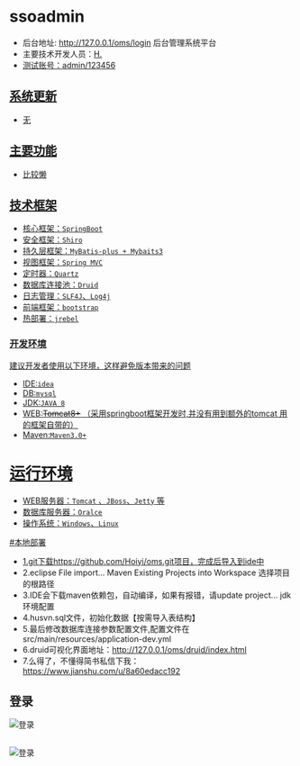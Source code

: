 # ssoadmin
* 后台地址: http://127.0.0.1/oms/login 后台管理系统平台<br/>
* 主要技术开发人员：<a href="https://www.jianshu.com/u/8a60edacc192">H.<br/>
* 测试账号：admin/123456
## 系统更新
* 无
## 主要功能
* 比较懒<br/>

## 技术框架
* 核心框架：`SpringBoot`
* 安全框架：`Shiro`
* 持久层框架：`MyBatis-plus + Mybaits3`
* 视图框架：`Spring MVC`
* 定时器：`Quartz`
* 数据库连接池：`Druid`
* 日志管理：`SLF4J`、`Log4j`
* 前端框架：`bootstrap`
* 热部署：`jrebel`

### 开发环境
建议开发者使用以下环境，这样避免版本带来的问题
* IDE:`idea`
* DB:`mysql`
* JDK:`JAVA 8`
* WEB:<del>Tomcat8+</del> （采用springboot框架开发时,并没有用到额外的tomcat 用的框架自带的）
* Maven:`Maven3.0+`

# 运行环境
* WEB服务器：`Tomcat` 、`JBoss`、`Jetty` 等
* 数据库服务器：`Oralce`
* 操作系统：`Windows`、`Linux`

#本地部署
* 1.git下载<a href="https://github.com/Hoiyi/oms.git">https://github.com/Hoiyi/oms.git项目，完成后导入到ide中
* 2.eclipse File import... Maven Existing Projects into Workspace 选择项目的根路径
* 3.IDE会下载maven依赖包，自动编译，如果有报错，请update project... jdk环境配置
* 4.husvn.sql文件，初始化数据【按需导入表结构】
* 5.最后修改数据库连接参数配置文件,配置文件在src/main/resources/application-dev.yml
* 6.druid可视化界面地址：http://127.0.0.1/oms/druid/index.html
* 7.么得了，不懂得简书私信下我：https://www.jianshu.com/u/8a60edacc192

## 登录
![登录](https://images.gitee.com/uploads/images/2020/0806/132536_b58623ae_1647553.png)
##
![登录](https://images.gitee.com/uploads/images/2020/0806/132536_9d6f3bfd_1647553.png)
